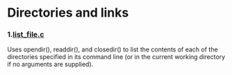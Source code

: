 # Directories and links

### 1.[list_file.c](https://github.com/danghai/C-projects-and-Data-Structure/blob/master/linux_programming_interface/directories_links/list_files.c)

Uses opendir(), readdir(), and closedir() to list the contents
of each of the directories specified in its command line (or in the current
working directory if no arguments are supplied).
